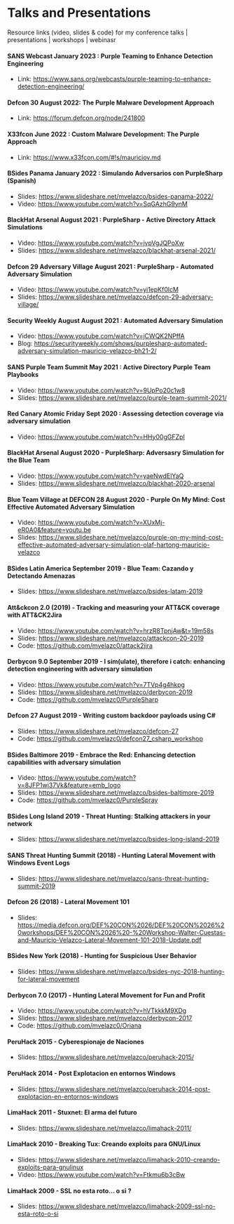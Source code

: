 

# Talks and Presentations

Resource links (video, slides & code) for my conference talks | presentations | workshops | webinasr

#### SANS Webcast January 2023 : Purple Teaming to Enhance Detection Engineering

- Link: https://www.sans.org/webcasts/purple-teaming-to-enhance-detection-engineering/

#### Defcon 30 August 2022: The Purple Malware Development Approach

- Link: https://forum.defcon.org/node/241800

#### X33fcon June 2022  : Custom Malware Development: The Purple Approach

- Link: https://www.x33fcon.com/#!s/mauriciov.md

#### BSides Panama January 2022 : Simulando Adversarios con PurpleSharp (Spanish)

- Slides: https://www.slideshare.net/mvelazco/bsides-panama-2022/
- Video: https://www.youtube.com/watch?v=SqGAzhG9ynM

#### BlackHat Arsenal August 2021 : PurpleSharp - Active Directory Attack Simulations

- Video: https://www.youtube.com/watch?v=jvpVgJQPoXw
- Slides: https://www.slideshare.net/mvelazco/blackhat-arsenal-2021/

#### Defcon 29 Adversary Village August 2021 : PurpleSharp - Automated Adversary Simulation

- Video: https://www.youtube.com/watch?v=yi1epKf0lcM
- Slides: https://www.slideshare.net/mvelazco/defcon-29-adversary-village/

#### Security Weekly August August 2021 : Automated Adversary Simulation

- Video: https://www.youtube.com/watch?v=jCWQK2NPffA
- Blog: https://securityweekly.com/shows/purplesharp-automated-adversary-simulation-mauricio-velazco-bh21-2/

#### SANS Purple Team Summit May 2021 : Active Directory Purple Team Playbooks

- Video: https://www.youtube.com/watch?v=9UpPo20c1w8
- Slides: https://www.slideshare.net/mvelazco/purple-team-summit-2021/


#### Red Canary Atomic Friday Sept 2020 : Assessing detection coverage via adversary simulation

- Video: https://www.youtube.com/watch?v=HHy00gGFZpI

#### BlackHat Arsenal August 2020 - PurpleSharp: Adversasry Simulation for the Blue Team

- Video: https://www.youtube.com/watch?v=yaeNwdElYaQ
- Slides: https://www.slideshare.net/mvelazco/blackhat-2020-arsenal

#### Blue Team Village at DEFCON 28 August 2020 - Purple On My Mind: Cost Effective Automated Adversary Simulation

- Video: https://www.youtube.com/watch?v=XUxMj-eR0A0&feature=youtu.be
- Slides: https://www.slideshare.net/mvelazco/purple-on-my-mind-cost-effective-automated-adversary-simulation-olaf-hartong-mauricio-velazco

#### BSides Latin America September 2019 - Blue Team: Cazando y Detectando Amenazas

- Slides: https://www.slideshare.net/mvelazco/bsides-latam-2019

#### Att&ckcon 2.0 (2019) - Tracking and measuring your ATT&CK coverage with ATT&CK2Jira

- Video: https://www.youtube.com/watch?v=hrzR8TpnjAw&t=19m58s
- Slides: https://www.slideshare.net/mvelazco/attackcon-20-2019
- Code: https://github.com/mvelazc0/attack2jira

#### Derbycon 9.0 September 2019 - I sim(ulate), therefore i catch: enhancing detection engineering with adversary simulation

- Video: https://www.youtube.com/watch?v=7TVp4g4hkpg
- Slides: https://www.slideshare.net/mvelazco/derbycon-2019
- Code: https://github.com/mvelazc0/PurpleSharp

#### Defcon 27 August 2019 - Writing custom backdoor payloads using C#

- Slides: https://www.slideshare.net/mvelazco/defcon-27
- Code: https://github.com/mvelazc0/defcon27_csharp_workshop

#### BSides Baltimore 2019 - Embrace the Red: Enhancing detection capabilities with adversary simulation

- Video: https://www.youtube.com/watch?v=8JFP1wj37Vk&feature=emb_logo
- Slides: https://www.slideshare.net/mvelazco/bsides-baltimore-2019
- Code: https://github.com/mvelazc0/PurpleSpray

#### BSides Long Island 2019 - Threat Hunting: Stalking attackers in your network

- Slides: https://www.slideshare.net/mvelazco/bsides-long-island-2019

#### SANS Threat Hunting Summit (2018) - Hunting Lateral Movement with Windows Event Logs

- Slides: https://www.slideshare.net/mvelazco/sans-threat-hunting-summit-2019

#### Defcon 26 (2018) - Lateral Movement 101

- Slides: https://media.defcon.org/DEF%20CON%2026/DEF%20CON%2026%20workshops/DEF%20CON%2026%20-%20Workshop-Walter-Cuestas-and-Mauricio-Velazco-Lateral-Movement-101-2018-Update.pdf

#### BSides New York (2018) - Hunting for Suspicious User Behavior

- Slides: https://www.slideshare.net/mvelazco/bsides-nyc-2018-hunting-for-lateral-movement

#### Derbycon 7.0 (2017) - Hunting Lateral Movement for Fun and Profit 

- Video: https://www.youtube.com/watch?v=hVTkkkM9XDg
- Slides: https://www.slideshare.net/mvelazco/derbycon-2017
- Code: https://github.com/mvelazc0/Oriana

#### PeruHack 2015 - Cyberespionaje de Naciones

- Slides: https://www.slideshare.net/mvelazco/peruhack-2015/

#### PeruHack 2014 - Post Explotacion en entornos Windows

- Slides: https://www.slideshare.net/mvelazco/peruhack-2014-post-explotacion-en-entornos-windows

#### LimaHack 2011 - Stuxnet: El arma del futuro

- Slides: https://www.slideshare.net/mvelazco/limahack-2011/

#### LimaHack 2010 - Breaking Tux: Creando exploits para GNU/Linux

- Slides: https://www.slideshare.net/mvelazco/limahack-2010-creando-exploits-para-gnulinux
- Video: https://www.youtube.com/watch?v=Ftkmu6b3cBw

#### LimaHack 2009 - SSL no esta roto... o si ?

- Slides: https://www.slideshare.net/mvelazco/limahack-2009-ssl-no-esta-roto-o-si


